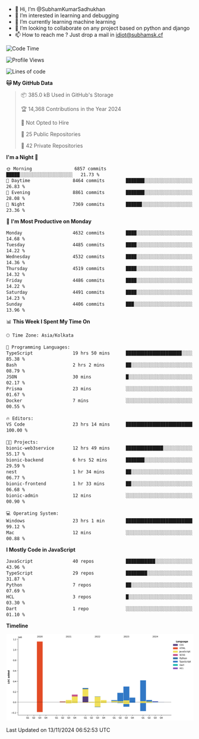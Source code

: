 - 👋 Hi, I’m @SubhamKumarSadhukhan
- 👀 I’m interested in learning and debugging
- 🌱 I’m currently learning machine learning
- 💞️ I’m looking to collaborate on any project based on python and django
- 📫 How to reach me ?
      Just drop a mail in idiot@subhamsk.cf

<!---
SubhamKumarSadhukhan/SubhamKumarSadhukhan is a ✨ special ✨ repository because its `README.md` (this file) appears on your GitHub profile.
You can click the Preview link to take a look at your changes.
--->


<!--START_SECTION:waka-->
![Code Time](http://img.shields.io/badge/Code%20Time-2%2C621%20hrs%2045%20mins-blue)

![Profile Views](http://img.shields.io/badge/Profile%20Views-3-blue)

![Lines of code](https://img.shields.io/badge/From%20Hello%20World%20I%27ve%20Written-2.8%20million%20lines%20of%20code-blue)

**🐱 My GitHub Data** 

> 📦 385.0 kB Used in GitHub's Storage 
 > 
> 🏆 14,368 Contributions in the Year 2024
 > 
> 🚫 Not Opted to Hire
 > 
> 📜 25 Public Repositories 
 > 
> 🔑 42 Private Repositories 
 > 
**I'm a Night 🦉** 

```text
🌞 Morning                6857 commits        █████░░░░░░░░░░░░░░░░░░░░   21.73 % 
🌆 Daytime                8464 commits        ███████░░░░░░░░░░░░░░░░░░   26.83 % 
🌃 Evening                8861 commits        ███████░░░░░░░░░░░░░░░░░░   28.08 % 
🌙 Night                  7369 commits        ██████░░░░░░░░░░░░░░░░░░░   23.36 % 
```
📅 **I'm Most Productive on Monday** 

```text
Monday                   4632 commits        ████░░░░░░░░░░░░░░░░░░░░░   14.68 % 
Tuesday                  4485 commits        ████░░░░░░░░░░░░░░░░░░░░░   14.22 % 
Wednesday                4532 commits        ████░░░░░░░░░░░░░░░░░░░░░   14.36 % 
Thursday                 4519 commits        ████░░░░░░░░░░░░░░░░░░░░░   14.32 % 
Friday                   4486 commits        ████░░░░░░░░░░░░░░░░░░░░░   14.22 % 
Saturday                 4491 commits        ████░░░░░░░░░░░░░░░░░░░░░   14.23 % 
Sunday                   4406 commits        ███░░░░░░░░░░░░░░░░░░░░░░   13.96 % 
```


📊 **This Week I Spent My Time On** 

```text
🕑︎ Time Zone: Asia/Kolkata

💬 Programming Languages: 
TypeScript               19 hrs 50 mins      █████████████████████░░░░   85.38 % 
Bash                     2 hrs 2 mins        ██░░░░░░░░░░░░░░░░░░░░░░░   08.79 % 
JSON                     30 mins             █░░░░░░░░░░░░░░░░░░░░░░░░   02.17 % 
Prisma                   23 mins             ░░░░░░░░░░░░░░░░░░░░░░░░░   01.67 % 
Docker                   7 mins              ░░░░░░░░░░░░░░░░░░░░░░░░░   00.55 % 

🔥 Editors: 
VS Code                  23 hrs 14 mins      █████████████████████████   100.00 % 

🐱‍💻 Projects: 
bionic-web3service       12 hrs 49 mins      ██████████████░░░░░░░░░░░   55.17 % 
bionic-backend           6 hrs 52 mins       ███████░░░░░░░░░░░░░░░░░░   29.59 % 
nest                     1 hr 34 mins        ██░░░░░░░░░░░░░░░░░░░░░░░   06.77 % 
bionic-frontend          1 hr 33 mins        ██░░░░░░░░░░░░░░░░░░░░░░░   06.68 % 
bionic-admin             12 mins             ░░░░░░░░░░░░░░░░░░░░░░░░░   00.90 % 

💻 Operating System: 
Windows                  23 hrs 1 min        █████████████████████████   99.12 % 
Mac                      12 mins             ░░░░░░░░░░░░░░░░░░░░░░░░░   00.88 % 
```

**I Mostly Code in JavaScript** 

```text
JavaScript               40 repos            ███████████░░░░░░░░░░░░░░   43.96 % 
TypeScript               29 repos            ████████░░░░░░░░░░░░░░░░░   31.87 % 
Python                   7 repos             ██░░░░░░░░░░░░░░░░░░░░░░░   07.69 % 
HCL                      3 repos             █░░░░░░░░░░░░░░░░░░░░░░░░   03.30 % 
Dart                     1 repo              ░░░░░░░░░░░░░░░░░░░░░░░░░   01.10 % 
```



**Timeline**

![Lines of Code chart](https://raw.githubusercontent.com/SubhamKumarSadhukhan/SubhamKumarSadhukhan/main/assets/bar_graph.png)


 Last Updated on 13/11/2024 06:52:53 UTC
<!--END_SECTION:waka-->
